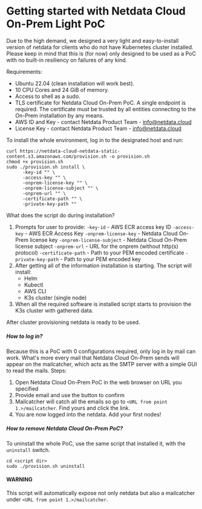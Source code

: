 # Getting started with Netdata Cloud On-Prem Light PoC
Due to the high demand, we designed a very light and easy-to-install version of netdata for clients who do not have Kubernetes cluster installed. Please keep in mind that this is (for now) only designed to be used as a PoC with no built-in resiliency on failures of any kind.

Requirements:
 - Ubuntu 22.04 (clean installation will work best).
 - 10 CPU Cores and 24 GiB of memory.
 - Access to shell as a sudo.
 - TLS certificate for Netdata Cloud On-Prem PoC. A single endpoint is required. The certificate must be trusted by all entities connecting to the On-Prem installation by any means.
 - AWS ID and Key - contact Netdata Product Team - info@netdata.cloud
 - License Key - contact Netdata Product Team - info@netdata.cloud

To install the whole environment, log in to the designated host and run:
```shell
curl https://netdata-cloud-netdata-static-content.s3.amazonaws.com/provision.sh -o provision.sh
chmod +x provision.sh
sudo ./provision.sh install \
      -key-id "" \
      -access-key "" \
      -onprem-license-key "" \
      -onprem-license-subject "" \
      -onprem-url "" \
      -certificate-path "" \
      -private-key-path ""
```

What does the script do during installation?
1. Prompts for user to provide:
   `-key-id` - AWS ECR access key ID
   `-access-key` - AWS ECR Access Key
   `-onprem-license-key` - Netdata Cloud On-Prem license key
   `-onprem-license-subject` - Netdata Cloud On-Prem license subject
   `-onprem-url` - URL for the onprem (without http(s) protocol)
   `-certificate-path` - Path to your PEM encoded certificate
   `-private-key-path` - Path to your PEM encoded key
2. After getting all of the information installation is starting. The script will install:
   - Helm
   - Kubectl
   - AWS CLI
   - K3s cluster (single node)
3. When all the required software is installed script starts to provision the K3s cluster with gathered data.

After cluster provisioning netdata is ready to be used.

##### How to log in?
Because this is a PoC with 0 configurations required, only log in by mail can work. What's more every mail that Netdata Cloud On-Prem sends will appear on the mailcatcher, which acts as the SMTP server with a simple GUI to read the mails. Steps:
1. Open Netdata Cloud On-Prem PoC in the web browser on URL you specified
2. Provide email and use the button to confirm
3. Mailcatcher will catch all the emails so go to `<URL from point 1.>/mailcatcher`. Find yours and click the link.
4. You are now logged into the netdata. Add your first nodes!

##### How to remove Netdata Cloud On-Prem PoC?
To uninstall the whole PoC, use the same script that installed it, with the `uninstall` switch.

```shell
cd <script dir>
sudo ./provision.sh uninstall
```

#### WARNING
This script will automatically expose not only netdata but also a mailcatcher under `<URL from point 1.>/mailcatcher`.

